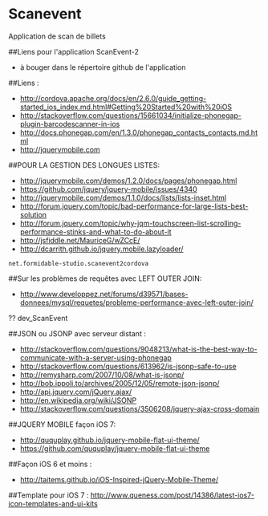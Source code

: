 Scanevent
=========

Application de scan de billets

##Liens pour l'application ScanEvent-2
- à bouger dans le répertoire github de l'application

##Liens :

- http://cordova.apache.org/docs/en/2.6.0/guide_getting-started_ios_index.md.html#Getting%20Started%20with%20iOS
- http://stackoverflow.com/questions/15661034/initialize-phonegap-plugin-barcodescanner-in-ios
- http://docs.phonegap.com/en/1.3.0/phonegap_contacts_contacts.md.html
- http://jquerymobile.com


##POUR LA GESTION DES LONGUES LISTES:
- http://jquerymobile.com/demos/1.2.0/docs/pages/phonegap.html
- https://github.com/jquery/jquery-mobile/issues/4340
- http://jquerymobile.com/demos/1.1.0/docs/lists/lists-inset.html
- http://forum.jquery.com/topic/bad-performance-for-large-lists-best-solution
- http://forum.jquery.com/topic/why-jqm-touchscreen-list-scrolling-performance-stinks-and-what-to-do-about-it
- http://jsfiddle.net/MauriceG/wZCcE/
- http://dcarrith.github.io/jquery.mobile.lazyloader/


`net.formidable-studio.scanevent2cordova`


##Sur les problèmes de requêtes avec LEFT OUTER JOIN:
- http://www.developpez.net/forums/d39571/bases-donnees/mysql/requetes/probleme-performance-avec-left-outer-join/

?? dev_ScanEvent

##JSON ou JSONP avec serveur distant :
- http://stackoverflow.com/questions/9048213/what-is-the-best-way-to-communicate-with-a-server-using-phonegap
- http://stackoverflow.com/questions/613962/is-jsonp-safe-to-use
- http://remysharp.com/2007/10/08/what-is-jsonp/
- http://bob.ippoli.to/archives/2005/12/05/remote-json-jsonp/
- http://api.jquery.com/jQuery.ajax/
- http://en.wikipedia.org/wiki/JSONP
- http://stackoverflow.com/questions/3506208/jquery-ajax-cross-domain


##JQUERY MOBILE façon iOS 7:
- http://ququplay.github.io/jquery-mobile-flat-ui-theme/
- https://github.com/ququplay/jquery-mobile-flat-ui-theme

##Façon iOS 6 et moins :
- http://taitems.github.io/iOS-Inspired-jQuery-Mobile-Theme/

##Template pour iOS 7 :
http://www.queness.com/post/14386/latest-ios7-icon-templates-and-ui-kits
